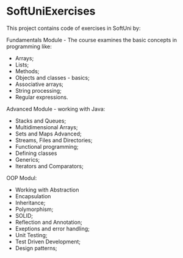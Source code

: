 # SoftUniExercises
This project contains code of exercises in SoftUni by:

Fundamentals Module - The course examines the basic concepts in programming like: 
* Arrays;
* Lists;
* Methods;
* Objects and classes - basics;
* Associative arrays;
* String processing;
* Regular expressions.

Advanced Module - working with Java:
* Stacks and Queues;
* Multidimensional Arrays;
* Sets and Maps Advanced;
* Streams, Files and Directories;
* Functional programming;
* Defining classes
* Generics;
* Iterators and Comparators;

OOP Modul:
* Working with Abstraction
* Encapsulation
* Inheritance;
* Polymorphism;
* SOLID;
* Reflection and Annotation;
* Exeptions and error handling;
* Unit Testing;
* Test Driven Development;
* Design patterns;
